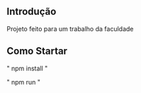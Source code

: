 
## Introdução

Projeto feito para um trabalho da faculdade

## Como Startar

" npm install "

" npm run "

